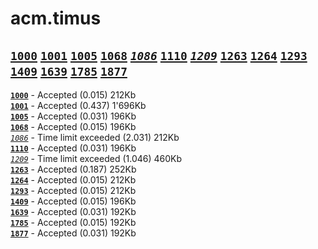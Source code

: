 acm.timus
====

[**`1000`**](/1000.cpp) [**`1001`**](/1001.cpp)
[**`1005`**](/1005.cpp) [**`1068`**](/1068.cpp)
[_`1086`_](/1086.cpp)   [**`1110`**](/1110.cpp)
[_`1209`_](/1209.cpp)   [**`1263`**](/1263.cpp)
[**`1264`**](/1264.cpp) [**`1293`**](/1293.cpp)
[**`1409`**](/1409.cpp) [**`1639`**](/1639.cpp)
[**`1785`**](/1785.cpp) [**`1877`**](/1877.cpp)
----
[**`1000`**](/1000.cpp) - Accepted            (0.015) 212Kb    <br>
[**`1001`**](/1001.cpp) - Accepted            (0.437) 1'696Kb  <br>
[**`1005`**](/1005.cpp) - Accepted            (0.031) 196Kb   <br>
[**`1068`**](/1068.cpp) - Accepted            (0.015) 196Kb   <br>
[_`1086`_](/1086.cpp)   - Time limit exceeded (2.031) 212Kb    <br>
[**`1110`**](/1110.cpp) - Accepted            (0.031) 196Kb   <br>
[_`1209`_](/1209.cpp) - Time limit exceeded (1.046) 460Kb   <br>
[**`1263`**](/1263.cpp) - Accepted            (0.187) 252Kb   <br>
[**`1264`**](/1264.cpp) - Accepted            (0.015) 212Kb   <br>
[**`1293`**](/1293.cpp) - Accepted            (0.015)	212Kb   <br>
[**`1409`**](/1409.cpp) - Accepted            (0.015) 196Kb   <br>
[**`1639`**](/1639.cpp) - Accepted            (0.031) 192Kb   <br>
[**`1785`**](/1785.cpp) - Accepted            (0.015) 192Kb   <br>
[**`1877`**](/1877.cpp) - Accepted            (0.031) 192Kb   <br>
